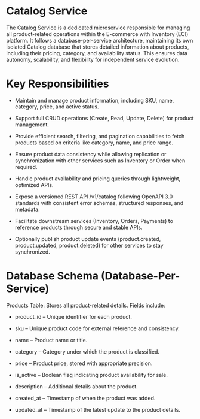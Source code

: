 # Catalog Service
The Catalog Service is a dedicated microservice responsible for managing all product-related operations within the E-commerce with Inventory (ECI) platform. It follows a database-per-service architecture, maintaining its own isolated Catalog database that stores detailed information about products, including their pricing, category, and availability status. This ensures data autonomy, scalability, and flexibility for independent service evolution.

# Key Responsibilities

* Maintain and manage product information, including SKU, name, category, price, and active status.

* Support full CRUD operations (Create, Read, Update, Delete) for product management.

* Provide efficient search, filtering, and pagination capabilities to fetch products based on criteria like category, name, and price range.

* Ensure product data consistency while allowing replication or synchronization with other services such as Inventory or Order when required.

* Handle product availability and pricing queries through lightweight, optimized APIs.

* Expose a versioned REST API /v1/catalog following OpenAPI 3.0 standards with consistent error schemas, structured responses, and metadata.

* Facilitate downstream services (Inventory, Orders, Payments) to reference products through secure and stable APIs.

* Optionally publish product update events (product.created, product.updated, product.deleted) for other services to stay synchronized.

# Database Schema (Database-Per-Service)

Products Table: Stores all product-related details.
Fields include:

* product_id – Unique identifier for each product.

* sku – Unique product code for external reference and consistency.

* name – Product name or title.

* category – Category under which the product is classified.

* price – Product price, stored with appropriate precision.

* is_active – Boolean flag indicating product availability for sale.

* description – Additional details about the product.

* created_at – Timestamp of when the product was added.

* updated_at – Timestamp of the latest update to the product details.
